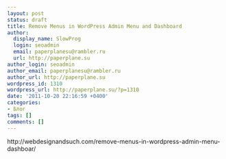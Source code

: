 ```yaml
---
layout: post
status: draft
title: Remove Menus in WordPress Admin Menu and Dashboard
author:
  display_name: SlowProg
  login: seoadmin
  email: paperplanesu@rambler.ru
  url: http://paperplane.su
author_login: seoadmin
author_email: paperplanesu@rambler.ru
author_url: http://paperplane.su
wordpress_id: 1310
wordpress_url: http://paperplane.su/?p=1310
date: '2011-10-20 22:16:59 +0400'
categories:
- Блог
tags: []
comments: []
---
```

<p>http:&#47;&#47;webdesignandsuch.com&#47;remove-menus-in-wordpress-admin-menu-dashboar&#47;</p>
